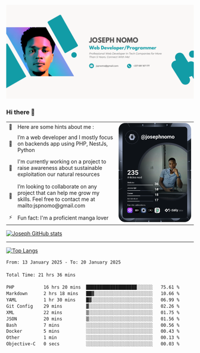 ![Banner of my profile!](/Joseph_NOMO_NEW.png "Banner")

### Hi there 👋

<!--- | --  | 👋  | Here are some hints about me :                                                                                                 | <td rowspan=6><img src="/devcard.svg" width="400" alt="Joseph NOMO's Dev Card"/></td> |
| --- | --- | ------------------------------------------------------------------------------------------------------------------------------ | ------------------------------------------------------------------------------------- |
| --  | 🔭  | I’m a web developer and I mostly focus on backends app using PHP, NestJs, Python                                               |
| --  | 🦁  | I'm currently working on a project to raise awareness about sustainable exploitation our natural resources                     |
| --  | 👯  | I’m looking to collaborate on any project that can help me grow my skills. Feel free to contact me at mailto:jspnomo@gmail.com |
| --  | ⚡  | Fun fact: I'm a proficient manga lover                                                                                         |
--->

<table>
    <tr>
        <td width="1%">👋</td>
        <td width="55%">Here are some hints about me :</td>
        <td rowspan=6 width="44%"><img src="/devcard.svg" width="400" alt="Joseph NOMO's Dev Card"/></td>
    </tr>
    <tr>
        <td>🔭</td>
        <td>I’m a web developer and I mostly focus on backends app using PHP, NestJs, Python</td>
    </tr>
    <tr>
        <td>🦁</td>
        <td>I'm currently working on a project to raise awareness about sustainable exploitation our natural resources</td>
    </tr>
    <tr>
        <td>👯</td>
        <td>I’m looking to collaborate on any project that can help me grow my skills. Feel free to contact me at mailto:jspnomo@gmail.com</td>
    </tr>
    <tr>
        <td>⚡</td>
        <td>Fun fact: I'm a proficient manga lover</td>
    </tr>

</table>

[![Joseph GitHub stats](https://github-readme-stats-seven-sigma-53.vercel.app/api?username=Jspascal)](https://github.com/Jspascal/github-readme-stats)

---

[![Top Langs](https://github-readme-stats-seven-sigma-53.vercel.app/api/top-langs/?username=Jspascal&layout=compact)](https://github.com/Jspascal/github-readme-stats)

<!--START_SECTION:waka-->

```txt
From: 13 January 2025 - To: 20 January 2025

Total Time: 21 hrs 36 mins

PHP           16 hrs 20 mins  ███████████████████░░░░░░   75.61 %
Markdown      2 hrs 18 mins   ██▓░░░░░░░░░░░░░░░░░░░░░░   10.66 %
YAML          1 hr 30 mins    █▓░░░░░░░░░░░░░░░░░░░░░░░   06.99 %
Git Config    29 mins         ▓░░░░░░░░░░░░░░░░░░░░░░░░   02.26 %
XML           22 mins         ▒░░░░░░░░░░░░░░░░░░░░░░░░   01.75 %
JSON          20 mins         ▒░░░░░░░░░░░░░░░░░░░░░░░░   01.56 %
Bash          7 mins          ░░░░░░░░░░░░░░░░░░░░░░░░░   00.56 %
Docker        5 mins          ░░░░░░░░░░░░░░░░░░░░░░░░░   00.43 %
Other         1 min           ░░░░░░░░░░░░░░░░░░░░░░░░░   00.13 %
Objective-C   0 secs          ░░░░░░░░░░░░░░░░░░░░░░░░░   00.03 %
```

<!--END_SECTION:waka-->

